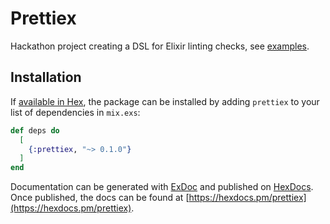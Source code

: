 # Prettiex

Hackathon project creating a DSL for Elixir linting checks, see [examples](https://github.com/os-guries/prettiex/tree/main/examples/checks).

## Installation

If [available in Hex](https://hex.pm/docs/publish), the package can be installed
by adding `prettiex` to your list of dependencies in `mix.exs`:

```elixir
def deps do
  [
    {:prettiex, "~> 0.1.0"}
  ]
end
```

Documentation can be generated with [ExDoc](https://github.com/elixir-lang/ex_doc)
and published on [HexDocs](https://hexdocs.pm). Once published, the docs can
be found at [https://hexdocs.pm/prettiex](https://hexdocs.pm/prettiex).

